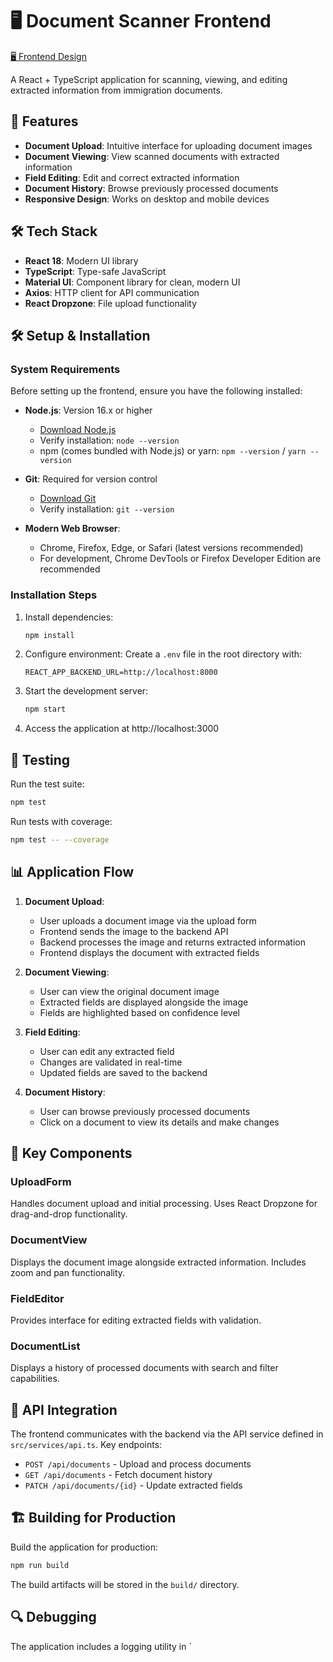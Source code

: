 # 🖥️ Document Scanner Frontend

[🖥️ Frontend Design](./Frontend%20Design.md)

A React + TypeScript application for scanning, viewing, and editing extracted information from immigration documents.

## 🚀 Features

- **Document Upload**: Intuitive interface for uploading document images
- **Document Viewing**: View scanned documents with extracted information
- **Field Editing**: Edit and correct extracted information
- **Document History**: Browse previously processed documents
- **Responsive Design**: Works on desktop and mobile devices

## 🛠️ Tech Stack

- **React 18**: Modern UI library
- **TypeScript**: Type-safe JavaScript
- **Material UI**: Component library for clean, modern UI
- **Axios**: HTTP client for API communication
- **React Dropzone**: File upload functionality

## 🛠️ Setup & Installation

### System Requirements

Before setting up the frontend, ensure you have the following installed:

- **Node.js**: Version 16.x or higher
  - [Download Node.js](https://nodejs.org/)
  - Verify installation: `node --version`
  - npm (comes bundled with Node.js) or yarn: `npm --version` / `yarn --version`

- **Git**: Required for version control
  - [Download Git](https://git-scm.com/downloads)
  - Verify installation: `git --version`

- **Modern Web Browser**:
  - Chrome, Firefox, Edge, or Safari (latest versions recommended)
  - For development, Chrome DevTools or Firefox Developer Edition are recommended

### Installation Steps

1. Install dependencies:
   ```sh
   npm install
   ```

2. Configure environment:
   Create a `.env` file in the root directory with:
   ```
   REACT_APP_BACKEND_URL=http://localhost:8000
   ```

3. Start the development server:
   ```sh
   npm start
   ```

4. Access the application at http://localhost:3000

## 🧪 Testing

Run the test suite:
```sh
npm test
```

Run tests with coverage:
```sh
npm test -- --coverage
```

## 📊 Application Flow

1. **Document Upload**:
   - User uploads a document image via the upload form
   - Frontend sends the image to the backend API
   - Backend processes the image and returns extracted information
   - Frontend displays the document with extracted fields

2. **Document Viewing**:
   - User can view the original document image
   - Extracted fields are displayed alongside the image
   - Fields are highlighted based on confidence level

3. **Field Editing**:
   - User can edit any extracted field
   - Changes are validated in real-time
   - Updated fields are saved to the backend

4. **Document History**:
   - User can browse previously processed documents
   - Click on a document to view its details and make changes

## 🧩 Key Components

### UploadForm
Handles document upload and initial processing. Uses React Dropzone for drag-and-drop functionality.

### DocumentView
Displays the document image alongside extracted information. Includes zoom and pan functionality.

### FieldEditor
Provides interface for editing extracted fields with validation.

### DocumentList
Displays a history of processed documents with search and filter capabilities.

## 🔌 API Integration

The frontend communicates with the backend via the API service defined in `src/services/api.ts`. Key endpoints:

- `POST /api/documents` - Upload and process documents
- `GET /api/documents` - Fetch document history
- `PATCH /api/documents/{id}` - Update extracted fields

## 🏗️ Building for Production

Build the application for production:
```sh
npm run build
```

The build artifacts will be stored in the `build/` directory.

## 🔍 Debugging

The application includes a logging utility in `